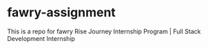 # fawry-assignment
This is a repo for  fawry Rise Journey Internship Program | Full Stack Development Internship

